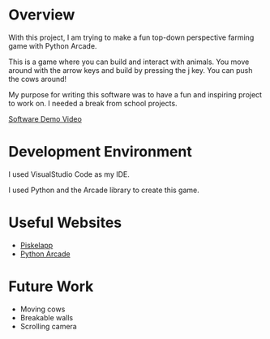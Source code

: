 # Overview

With this project, I am trying to make a fun top-down perspective farming game with Python Arcade.

This is a game where you can build and interact with animals. You move around with the arrow keys and
build by pressing the j key. You can push the cows around!

My purpose for writing this software was to have a fun and inspiring project to work on. I needed a
break from school projects.


[Software Demo Video](https://youtu.be/3OZYVjV9AP4)

# Development Environment

I used VisualStudio Code as my IDE.

I used Python and the Arcade library to create this game.

# Useful Websites

* [Piskelapp](https://www.piskelapp.com/)
* [Python Arcade](https://api.arcade.academy/en/latest/)

# Future Work

* Moving cows
* Breakable walls
* Scrolling camera